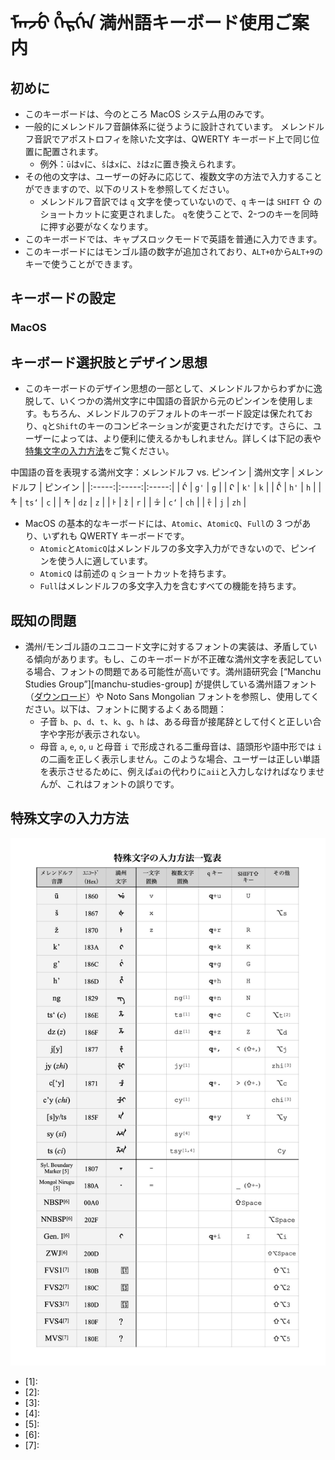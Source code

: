 # ᠮᠠᠨᠵᡠ ᡥᡝᡵᡤᡝᠨ 満州語キーボード使用ご案内

## 初めに

- このキーボードは、今のところ MacOS システム用のみです。
- 一般的にメレンドルフ音韻体系に従うように設計されています。 メレンドルフ音訳でアポストロフィを除いた文字は、QWERTY キーボード上で同じ位置に配置されます。
  - 例外：`ū`は`v`に、`š`は`x`に、`ž`は`z`に置き換えられます。
- その他の文字は、ユーザーの好みに応じて、複数文字の方法で入力することができますので、以下のリストを参照してください。
  - メレンドルフ音訳では `q` 文字を使っていないので、`q` キーは `SHIFT` ⇧ のショートカットに変更されました。 `q`を使うことで、2-つのキーを同時に押す必要がなくなります。
- このキーボードでは、キャプスロックモードで英語を普通に入力できます。
- このキーボードにはモンゴル語の数字が追加されており、`ALT+0`から`ALT+9`のキーで使うことができます。

## キーボードの設定

### MacOS

## キーボード選択肢とデザイン思想

- このキーボードのデザイン思想の一部として、メレンドルフからわずかに逸脱して、いくつかの満州文字に中国語の音訳から元のピンインを使用します。もちろん、メレンドルフのデフォルトのキーボード設定は保たれており、`q`と`Shift`のキーのコンビネーションが変更されただけです。さらに、ユーザーによっては、より便利に使えるかもしれません。詳しくは下記の表や[特集文字の入力方法](#特殊文字の入力方法)をご覧ください。

中国語の音を表現する満州文字：メレンドルフ vs. ピンイン
| 満州文字 | メレンドルフ | ピンイン |
|:-----:|:-----:|:-----:|
| ᡬ | `g'` | `g` |
| ᠺ | `k'` | `k` |
| ᡭ | `h'` | `h` |
| ᡮ | `ts‘` | `c` |
| ᡯ | `dz` | `z` |
| ᡰ | `ž` | `r` |
| ᡱ | `c‘` | `ch` |
| ᡷ | `j` | `zh` |

- MacOS の基本的なキーボードには、`Atomic`、`AtomicQ`、`Full`の 3 つがあり、いずれも QWERTY キーボードです。
  - `Atomic`と`AtomicQ`はメレンドルフの多文字入力ができないので、ピンインを使う人に適しています。
  - `AtomicQ` は前述の `q` ショートカットを持ちます。
  - `Full`はメレンドルフの多文字入力を含むすべての機能を持ちます。

## 既知の問題

- 満州/モンゴル語のユニコード文字に対するフォントの実装は、矛盾している傾向があります。もし、このキーボードが不正確な満州文字を表記している場合、フォントの問題である可能性が高いです。満州語研究会 [“Manchu Studies Group”][manchu-studies-group] が提供している満州語フォント（[ダウンロード][ttf-fonts]）や Noto Sans Mongolian フォントを参照し、使用してください。以下は、フォントに関するよくある問題：
  - 子音 `b`、`p`、`d`、`t`、`k`、`g`、`h` は、ある母音が接尾辞として付くと正しい合字や字形が表示されない。
  - 母音 `a`, `e`, `o`, `u` と母音 `i` で形成される二重母音は、語頭形や語中形では `i` の二画を正しく表示しません。このような場合、ユーザーは正しい単語を表示させるために、例えば`ai`の代わりに`aii`と入力しなければなりませんが、これはフォントの誤りです。

## 特殊文字の入力方法

![special characters table](/assets/input_chart_JA.jpg)

- \[1\]:
- \[2\]:
- \[3\]:
- \[4\]:
- \[5\]:
- \[6\]:
- \[7\]:

<!-- References -->

[manchu-study-group]: https://www.manchustudiesgroup.org/
[ttf-fonts]: https://drive.google.com/file/d/1V8vG2MqvsvZVsrGY1WErma2ksxdfSuwb/view?usp=share_link
